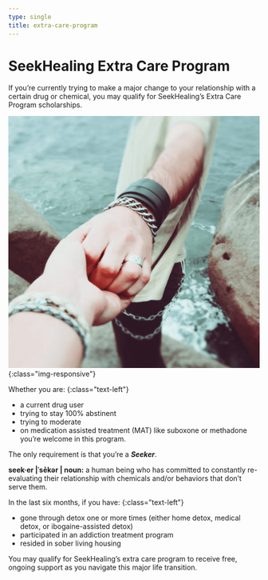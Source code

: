 ```yaml
---
type: single
title: extra-care-program
---
```


# <span class="emphasized-header">SeekHealing</span> Extra Care Program

If you’re currently trying to make a major change to your relationship with a certain drug or chemical, you may qualify for SeekHealing’s Extra Care Program scholarships.

![Seeker Hand](/assets/images/events-2018-hands.png){:class="img-responsive"}

Whether you are:
{:class="text-left"}

- a current drug user
- trying to stay 100% abstinent
- trying to moderate
- on medication assisted treatment (MAT) like suboxone or methadone
you’re welcome in this program.

The only requirement is that you’re a **_Seeker_**.

<b>seek·er |ˈsēkər | noun:</b>
a human being who has committed to constantly re-evaluating their relationship with chemicals and/or behaviors that don’t serve them.

In the last six months, if you have:
{:class="text-left"}

- gone through detox one or more times (either home detox, medical detox, or ibogaine-assisted detox)
- participated in an addiction treatment program
- resided in sober living housing

You may qualify for SeekHealing’s extra care program to receive free, ongoing support as you navigate this major life transition.
